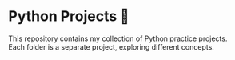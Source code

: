 # Python Projects 🚀

This repository contains my collection of Python practice projects.  
Each folder is a separate project, exploring different concepts.
